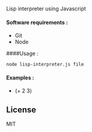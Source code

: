 Lisp interpreter using Javascript

#### Software requirements :

- Git
- Node

####Usage :

```
node lisp-interpreter.js file
```

#### Examples :

- (+ 2 3)

## License

MIT
